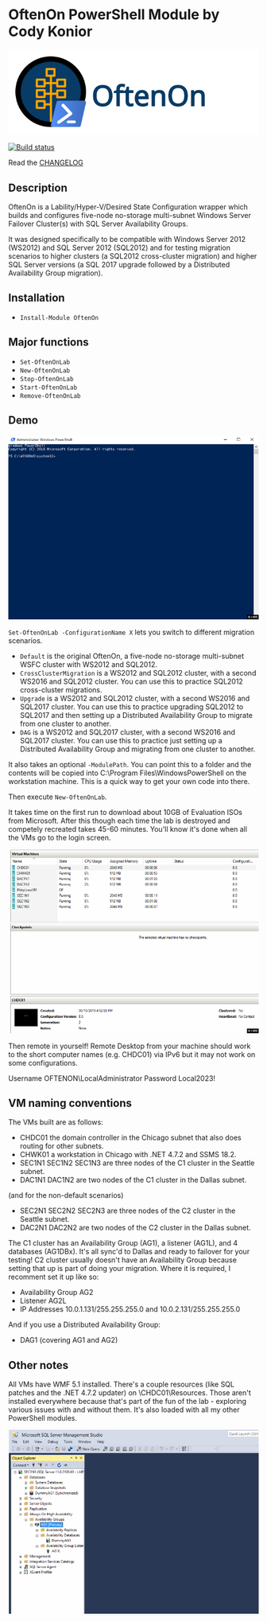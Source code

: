 # OftenOn PowerShell Module by Cody Konior

![OftenOn logo][1]

[![Build status](https://ci.appveyor.com/api/projects/status/smdxnxpi6c006son?svg=true)](https://ci.appveyor.com/project/codykonior/oftenon)

Read the [CHANGELOG][3]

## Description

OftenOn is a Lability/Hyper-V/Desired State Configuration wrapper which builds and configures five-node no-storage multi-subnet
Windows Server Failover Cluster(s) with SQL Server Availability Groups.

It was designed specifically to be compatible with Windows Server 2012 (WS2012) and SQL Server 2012 (SQL2012) and for testing
migration scenarios to higher clusters (a SQL2012 cross-cluster migration) and higher SQL Server versions (a SQL 2017 upgrade
followed by a Distributed Availability Group migration).

## Installation

- `Install-Module OftenOn`

## Major functions

- `Set-OftenOnLab`
- `New-OftenOnLab`
- `Stop-OftenOnLab`
- `Start-OftenOnLab`
- `Remove-OftenOnLab`

## Demo

![Building the OftenOn Lab][11]

`Set-OftenOnLab -ConfigurationName X` lets you switch to different migration scenarios.
- `Default` is the original OftenOn, a five-node no-storage multi-subnet WSFC cluster with WS2012 and SQL2012.
- `CrossClusterMigration` is a WS2012 and SQL2012 cluster, with a second WS2016 and SQL2012 cluster. You can use this to practice
SQL2012 cross-cluster migrations.
- `Upgrade` is a WS2012 and SQL2012 cluster, with a second WS2016 and SQL2017 cluster. You can use this to practice upgrading
SQL2012 to SQL2017 and then setting up a Distributed Availability Group to migrate from one cluster to another.
- `DAG` is a WS2012 and SQL2017 cluster, with a second WS2016 and SQL2017 cluster. You can use this to practice just setting up
a Distributed Availability Group and migrating from one cluster to another.

It also takes an optional `-ModulePath`. You can point this to a folder and the contents will be copied into C:\Program Files\WindowsPowerShell on the workstation machine. This is a quick way to get your own code into there.

Then execute `New-OftenOnLab`.

It takes time on the first run to download about 10GB of Evaluation ISOs from Microsoft. After this though each time the lab is
destroyed and competely recreated takes 45-60 minutes. You'll know it's done when all the VMs go to the login screen.

![Show the OftenOn VMs][12]

Then remote in yourself! Remote Desktop from your machine should work to the short computer names (e.g. CHDC01) via IPv6 but it may
not work on some configurations.

Username OFTENON\LocalAdministrator
Password Local2023!

## VM naming conventions

The VMs built are as follows:

- CHDC01 the domain controller in the Chicago subnet that also does routing for other subnets.
- CHWK01 a workstation in Chicago with .NET 4.7.2 and SSMS 18.2.
- SEC1N1 SEC1N2 SEC1N3 are three nodes of the C1 cluster in the Seattle subnet.
- DAC1N1 DAC1N2 are two nodes of the C1 cluster in the Dallas subnet.

(and for the non-default scenarios)
- SEC2N1 SEC2N2 SEC2N3 are three nodes of the C2 cluster in the Seattle subnet.
- DAC2N1 DAC2N2 are two nodes of the C2 cluster in the Dallas subnet.

The C1 cluster has an Availability Group (AG1), a listener (AG1L), and 4 databases (AG1DBx). It's all sync'd to Dallas and ready
to failover for your testing! C2 cluster usually doesn't have an Availability Group because setting that up is part of doing your
migration. Where it is required, I recomment set it up like so:

- Availability Group AG2
- Listener AG2L
- IP Addresses 10.0.1.131/255.255.255.0 and 10.0.2.131/255.255.255.0

And if you use a Distributed Availability Group:

- DAG1 (covering AG1 and AG2)

## Other notes

All VMs have WMF 5.1 installed. There's a couple resources (like SQL patches and the .NET 4.7.2 updater) on \\CHDC01\Resources.
Those aren't installed everywhere because that's part of the fun of the lab - exploring various issues with and without them.
It's also loaded with all my other PowerShell modules.

![Show the OftenOn AG][13]

[1]: Images/oftenon.ai.svg
[3]: CHANGELOG.md

[11]: Images/oftenon1.gif
[12]: Images/oftenon2.gif
[13]: Images/oftenon3.gif
